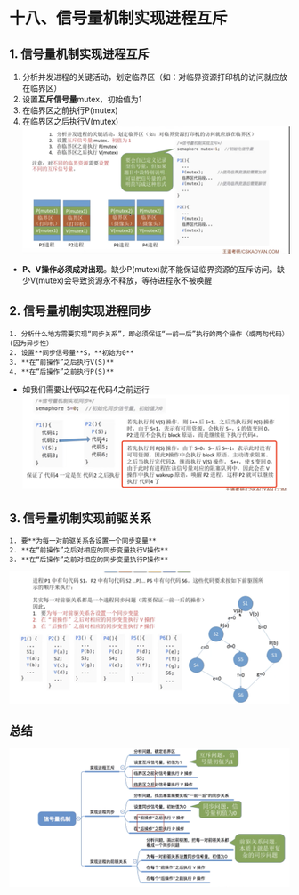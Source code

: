 # 十八、信号量机制实现进程互斥


## 1. 信号量机制实现进程互斥

1. 分析并发进程的关键活动，划定临界区（如：对临界资源打印机的访问就应放在临界区）
2. 设置**互斥信号量**mutex，初始值为1
3. 在临界区之前执行P(mutex)
4. 在临界区之后执行V(mutex)
![](%E5%8D%81%E5%85%AB%E3%80%81%E4%BF%A1%E5%8F%B7%E9%87%8F%E6%9C%BA%E5%88%B6%E5%AE%9E%E7%8E%B0%E8%BF%9B%E7%A8%8B%E4%BA%92%E6%96%A5/%E6%88%AA%E5%B1%8F2021-04-05%2013.11.26.png)
* **P、V操作必须成对出现**。缺少P(mutex)就不能保证临界资源的互斥访问。缺少V(mutex)会导致资源永不释放，等待进程永不被唤醒

## 2. 信号量机制实现进程同步
	
	1. 分析什么地方需要实现“同步关系”，即必须保证“一前一后”执行的两个操作（或两句代码）(因为异步性）
	2. 设置**同步信号量**S，**初始为0**
	3. **在“前操作”之后执行V(S)**
	4. **在“后操作”之前执行P(S)**

* 如我们需要让代码2在代码4之前运行
![](%E5%8D%81%E5%85%AB%E3%80%81%E4%BF%A1%E5%8F%B7%E9%87%8F%E6%9C%BA%E5%88%B6%E5%AE%9E%E7%8E%B0%E8%BF%9B%E7%A8%8B%E4%BA%92%E6%96%A5/9FBF7DAA-CBED-4626-BF0C-6B345D7F9D9B.png)



## 3. 信号量机制实现前驱关系

	1. 要**为每一对前驱关系各设置一个同步变量**
	2. **在“前操作”之后对相应的同步变量执行V操作**
	3. **在“后操作”之前对相应的同步变量执行P操作**

![](%E5%8D%81%E5%85%AB%E3%80%81%E4%BF%A1%E5%8F%B7%E9%87%8F%E6%9C%BA%E5%88%B6%E5%AE%9E%E7%8E%B0%E8%BF%9B%E7%A8%8B%E4%BA%92%E6%96%A5/%E6%88%AA%E5%B1%8F2021-04-05%2014.07.46.png)

## 总结
![](%E5%8D%81%E5%85%AB%E3%80%81%E4%BF%A1%E5%8F%B7%E9%87%8F%E6%9C%BA%E5%88%B6%E5%AE%9E%E7%8E%B0%E8%BF%9B%E7%A8%8B%E4%BA%92%E6%96%A5/%E6%88%AA%E5%B1%8F2021-04-05%2014.11.17.png)